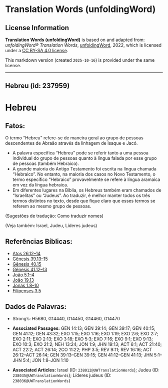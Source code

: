 # Translation Words (unfoldingWord)

## License Information

**Translation Words (unfoldingWord)** is based on and adapted from: _unfoldingWord® Translation Words_, [unfoldingWord](https://unfoldingword.org/utw), 2022, which is licensed under a [CC BY-SA 4.0 license](https://creativecommons.org/licenses/by-sa/4.0/legalcode.en).

This markdown version (created `2025-10-16`) is provided under the same license.



--------------------------------

## Hebreu (id: 237959)

Hebreu
======

Fatos:
------

O termo “Hebreu” refere\-se de maneira geral ao grupo de pessoas descendentes de Abraão através da linhagem de Isaque e Jacó.

* A palavra específica “Hebreu” pode se referir tanto a uma pessoa individual do grupo de pessoas quanto à língua falada por esse grupo de pessoas (também Hebraico).
* A grande maioria do Antigo Testamento foi escrita na língua chamada “Hebraico”. No entanto, na maioria dos casos no Novo Testamento, o termo específico “Hebraico” provavelmente se refere à língua aramaica em vez da língua hebraica.
* Em diferentes lugares na Bíblia, os Hebreus também eram chamados de “Israelitas” ou “Judeus”. Ao traduzir, é melhor manter todos os três termos distintos no texto, desde que fique claro que esses termos se referem ao mesmo grupo de pessoas.

(Sugestões de tradução: Como traduzir nomes)

(Veja também: Israel, Judeu, Líderes judeus)

Referências Bíblicas:
---------------------

* [Atos 26\.12–14](https://ref.ly/Acts26:12-Acts26:14)
* [Gênesis 39\.13–15](https://ref.ly/Gen39:13-Gen39:15)
* [Gênesis 40\.15](https://ref.ly/Gen40:15)
* [Gênesis 41\.12–13](https://ref.ly/Gen41:12-Gen41:13)
* [João 5\.1–4](https://ref.ly/John5:1-John5:4)
* [João 19\.13](https://ref.ly/John19:13)
* [Jonas 1\.8–10](https://ref.ly/Jonah1:8-Jonah1:10)
* [Filipenses 3\.5](https://ref.ly/Phil3:5)

Dados de Palavras:
------------------

* Strong’s: H5680, G14440, G14450, G14460, G14470

* **Associated Passages:** GEN 14:13; GEN 39:14; GEN 39:17; GEN 40:15; GEN 41:12; GEN 43:32; EXO 1:15; EXO 1:16; EXO 1:19; EXO 2:6; EXO 2:7; EXO 2:11; EXO 2:13; EXO 3:18; EXO 5:3; EXO 7:16; EXO 9:1; EXO 9:13; EXO 10:3; EXO 21:2; NEH 13:24; JON 1:9; JHN 19:13; ACT 6:1; ACT 21:40; ACT 22:2; ACT 26:14; 2CO 11:22; PHP 3:5; REV 9:11; REV 16:16; ACT 26:12–ACT 26:14; GEN 39:13–GEN 39:15; GEN 41:12–GEN 41:13; JHN 5:1–JHN 5:4; JON 1:8–JON 1:10
* **Associated Articles:** Israel (ID: `238012@UWTranslationWords`); Judeu (ID: `238035@UWTranslationWords`); Líderes judeus (ID: `238036@UWTranslationWords`)

